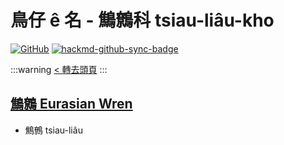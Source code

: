 # 鳥仔 ê 名 - 鷦鷯科 tsiau-liâu-kho

[![GitHub](https://img.shields.io/badge/GitHub-black?logo=github)](https://github.com/siansiansu/tsiau-a-e-mia)
[![hackmd-github-sync-badge](https://hackmd.io/RJqeEvuiSraRR25XMBqtOQ/badge)](https://hackmd.io/RJqeEvuiSraRR25XMBqtOQ)

:::warning
[< 轉去頭頁](https://hackmd.io/@siansiansu/Hy4VzNvha)
:::

## [鷦鷯 Eurasian Wren](https://ebird.org/species/taiwrb1)

- 鷦鷯 tsiau-liâu
